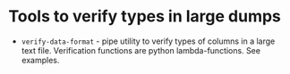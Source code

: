 Tools to verify types in large dumps
====================================
 * `verify-data-format` - pipe utility to verify types of columns in a large text file. Verification functions are python lambda-functions. See examples.
